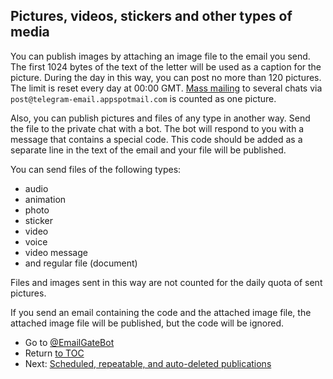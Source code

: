 ## Pictures, videos, stickers and other types of media

You can publish images by attaching an image file to the email you send.
The first 1024 bytes of the text of the letter will be used as a caption for the picture.
During the day in this way, you can post no more than 120 pictures.
The limit is reset every day at 00:00 GMT.
[Mass mailing](bulk.md) to several chats via `post@telegram-email.appspotmail.com` is counted as one picture.

Also, you can publish pictures and files of any type in another way.
Send the file to the private chat with a bot.
The bot will respond to you with a message that contains a special code.
This code should be added as a separate line in the text of the email and your file will be published.

You can send files of the following types: 

- audio
- animation
- photo
- sticker
- video
- voice
- video message
- and regular file (document)

Files and images sent in this way are not counted for the daily quota of sent pictures.

If you send an email containing the code and the attached image file, the attached image file will be published, but the code will be ignored.

- Go to [@EmailGateBot](http://t.me/EmailGateBot)
- Return [to TOC](guide.md)
- Next: [Scheduled, repeatable, and auto-deleted publications](scheduled.md)
